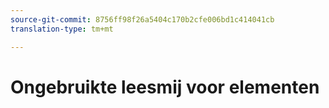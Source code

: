 ```yaml
---
source-git-commit: 8756ff98f26a5404c170b2cfe006bd1c414041cb
translation-type: tm+mt

---
```

# Ongebruikte leesmij voor elementen
